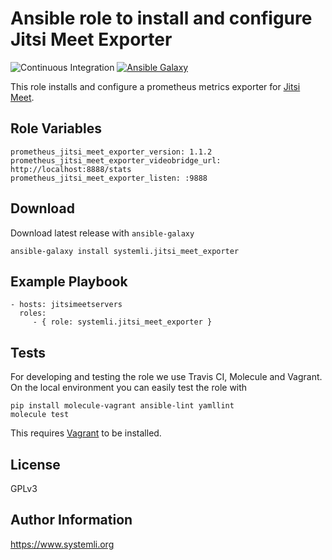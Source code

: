 # Ansible role to install and configure Jitsi Meet Exporter

![Continuous Integration](https://github.com/systemli/ansible-role-jitsi-meet-exporter/workflows/Continuous%20Integration/badge.svg) [![Ansible Galaxy](http://img.shields.io/badge/ansible--galaxy-jitsi_meet_exporter-blue.svg)](https://galaxy.ansible.com/systemli/jitsi_meet_exporter/)

This role installs and configure a prometheus metrics exporter for [Jitsi Meet](https://jitsi.org/jitsi-meet/).

Role Variables
--------------

```
prometheus_jitsi_meet_exporter_version: 1.1.2
prometheus_jitsi_meet_exporter_videobridge_url: http://localhost:8888/stats
prometheus_jitsi_meet_exporter_listen: :9888
```

Download
--------

Download latest release with `ansible-galaxy`

	ansible-galaxy install systemli.jitsi_meet_exporter

Example Playbook
----------------

```
- hosts: jitsimeetservers
  roles:
     - { role: systemli.jitsi_meet_exporter }
```

Tests
-----

For developing and testing the role we use Travis CI, Molecule and Vagrant. On the local environment you can easily test the role with

```
pip install molecule-vagrant ansible-lint yamllint
molecule test
```

This requires [Vagrant](https://www.vagrantup.com/downloads.html) to be installed.

License
-------

GPLv3

Author Information
------------------

https://www.systemli.org
